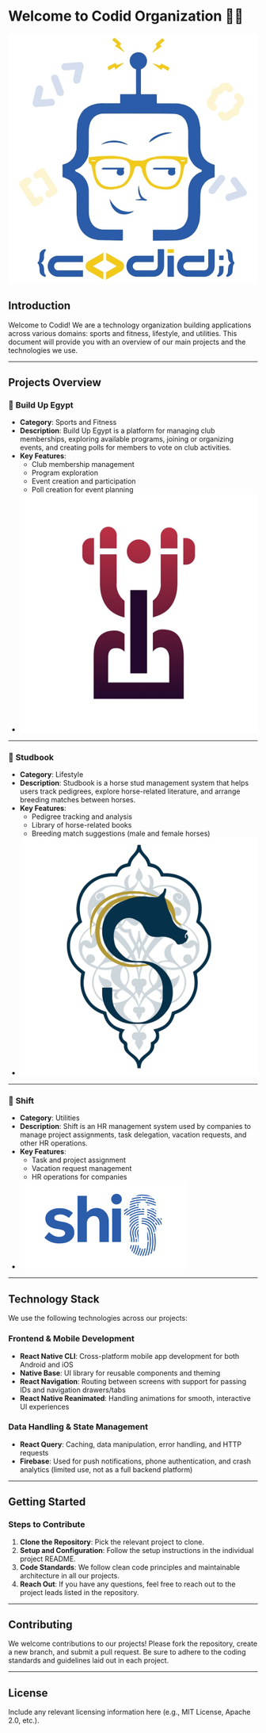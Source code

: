 #  Welcome to Codid Organization 👋🏼

![Codid Logo](/logo.jpg)

## Introduction
Welcome to Codid! We are a technology organization building applications across various domains: sports and fitness, lifestyle, and utilities. This document will provide you with an overview of our main projects and the technologies we use.

---

## Projects Overview

### 🚀 **Build Up Egypt**
   - **Category**: Sports and Fitness
   - **Description**: Build Up Egypt is a platform for managing club memberships, exploring available programs, joining or organizing events, and creating polls for members to vote on club activities.
   - **Key Features**:
     - Club membership management
     - Program exploration
     - Event creation and participation
     - Poll creation for event planning
   - ![Build Up Egypt Logo](/Buildup.jpg)

---

### 🐴 **Studbook**
   - **Category**: Lifestyle
   - **Description**: Studbook is a horse stud management system that helps users track pedigrees, explore horse-related literature, and arrange breeding matches between horses.
   - **Key Features**:
     - Pedigree tracking and analysis
     - Library of horse-related books
     - Breeding match suggestions (male and female horses)
   - ![Studbook Logo](/Studbook.jpg)

---

### 💼 **Shift**
   - **Category**: Utilities
   - **Description**: Shift is an HR management system used by companies to manage project assignments, task delegation, vacation requests, and other HR operations.
   - **Key Features**:
     - Task and project assignment
     - Vacation request management
     - HR operations for companies
   - ![Shift Logo](/Shift.jpg)

---

## Technology Stack

We use the following technologies across our projects:

### Frontend & Mobile Development
- **React Native CLI**: Cross-platform mobile app development for both Android and iOS
- **Native Base**: UI library for reusable components and theming
- **React Navigation**: Routing between screens with support for passing IDs and navigation drawers/tabs
- **React Native Reanimated**: Handling animations for smooth, interactive UI experiences

### Data Handling & State Management
- **React Query**: Caching, data manipulation, error handling, and HTTP requests
- **Firebase**: Used for push notifications, phone authentication, and crash analytics (limited use, not as a full backend platform)

---

## Getting Started

### Steps to Contribute
1. **Clone the Repository**: Pick the relevant project to clone.
2. **Setup and Configuration**: Follow the setup instructions in the individual project README.
3. **Code Standards**: We follow clean code principles and maintainable architecture in all our projects.
4. **Reach Out**: If you have any questions, feel free to reach out to the project leads listed in the repository.

---

## Contributing

We welcome contributions to our projects! Please fork the repository, create a new branch, and submit a pull request. Be sure to adhere to the coding standards and guidelines laid out in each project.

---

## License
Include any relevant licensing information here (e.g., MIT License, Apache 2.0, etc.).

